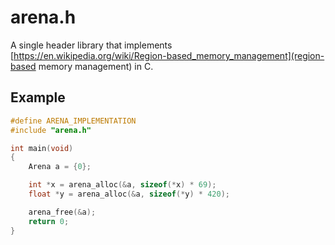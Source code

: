 # arena.h

A single header library that implements
[https://en.wikipedia.org/wiki/Region-based_memory_management](region-based memory management) in C.

## Example

```c
#define ARENA_IMPLEMENTATION
#include "arena.h"

int main(void)
{
    Arena a = {0};

    int *x = arena_alloc(&a, sizeof(*x) * 69);
    float *y = arena_alloc(&a, sizeof(*y) * 420);

    arena_free(&a);
    return 0;
}
```
